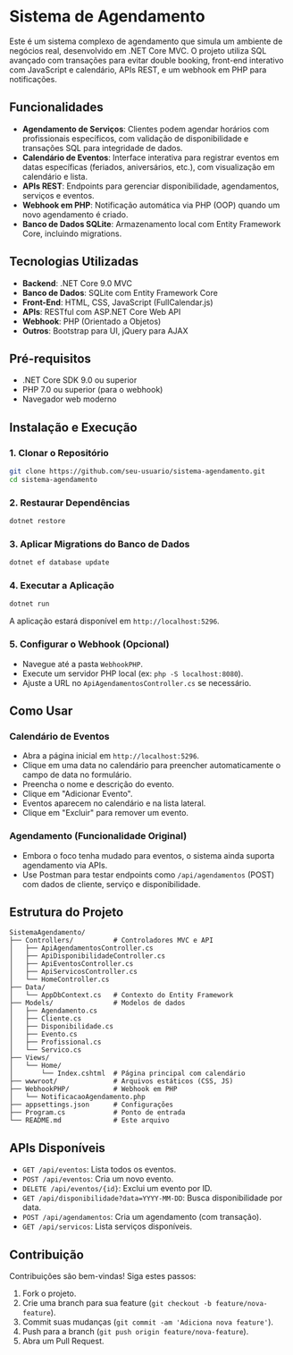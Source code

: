 # Sistema de Agendamento

Este é um sistema complexo de agendamento que simula um ambiente de negócios real, desenvolvido em .NET Core MVC. O projeto utiliza SQL avançado com transações para evitar double booking, front-end interativo com JavaScript e calendário, APIs REST, e um webhook em PHP para notificações.

## Funcionalidades

- **Agendamento de Serviços**: Clientes podem agendar horários com profissionais específicos, com validação de disponibilidade e transações SQL para integridade de dados.
- **Calendário de Eventos**: Interface interativa para registrar eventos em datas específicas (feriados, aniversários, etc.), com visualização em calendário e lista.
- **APIs REST**: Endpoints para gerenciar disponibilidade, agendamentos, serviços e eventos.
- **Webhook em PHP**: Notificação automática via PHP (OOP) quando um novo agendamento é criado.
- **Banco de Dados SQLite**: Armazenamento local com Entity Framework Core, incluindo migrations.

## Tecnologias Utilizadas

- **Backend**: .NET Core 9.0 MVC
- **Banco de Dados**: SQLite com Entity Framework Core
- **Front-End**: HTML, CSS, JavaScript (FullCalendar.js)
- **APIs**: RESTful com ASP.NET Core Web API
- **Webhook**: PHP (Orientado a Objetos)
- **Outros**: Bootstrap para UI, jQuery para AJAX

## Pré-requisitos

- .NET Core SDK 9.0 ou superior
- PHP 7.0 ou superior (para o webhook)
- Navegador web moderno

## Instalação e Execução

### 1. Clonar o Repositório
```bash
git clone https://github.com/seu-usuario/sistema-agendamento.git
cd sistema-agendamento
```

### 2. Restaurar Dependências
```bash
dotnet restore
```

### 3. Aplicar Migrations do Banco de Dados
```bash
dotnet ef database update
```

### 4. Executar a Aplicação
```bash
dotnet run
```
A aplicação estará disponível em `http://localhost:5296`.

### 5. Configurar o Webhook (Opcional)
- Navegue até a pasta `WebhookPHP`.
- Execute um servidor PHP local (ex: `php -S localhost:8080`).
- Ajuste a URL no `ApiAgendamentosController.cs` se necessário.

## Como Usar

### Calendário de Eventos
- Abra a página inicial em `http://localhost:5296`.
- Clique em uma data no calendário para preencher automaticamente o campo de data no formulário.
- Preencha o nome e descrição do evento.
- Clique em "Adicionar Evento".
- Eventos aparecem no calendário e na lista lateral.
- Clique em "Excluir" para remover um evento.

### Agendamento (Funcionalidade Original)
- Embora o foco tenha mudado para eventos, o sistema ainda suporta agendamento via APIs.
- Use Postman para testar endpoints como `/api/agendamentos` (POST) com dados de cliente, serviço e disponibilidade.

## Estrutura do Projeto

```
SistemaAgendamento/
├── Controllers/          # Controladores MVC e API
│   ├── ApiAgendamentosController.cs
│   ├── ApiDisponibilidadeController.cs
│   ├── ApiEventosController.cs
│   ├── ApiServicosController.cs
│   └── HomeController.cs
├── Data/
│   └── AppDbContext.cs   # Contexto do Entity Framework
├── Models/               # Modelos de dados
│   ├── Agendamento.cs
│   ├── Cliente.cs
│   ├── Disponibilidade.cs
│   ├── Evento.cs
│   ├── Profissional.cs
│   └── Servico.cs
├── Views/
│   └── Home/
│       └── Index.cshtml  # Página principal com calendário
├── wwwroot/              # Arquivos estáticos (CSS, JS)
├── WebhookPHP/           # Webhook em PHP
│   └── NotificacaoAgendamento.php
├── appsettings.json      # Configurações
├── Program.cs            # Ponto de entrada
└── README.md             # Este arquivo
```

## APIs Disponíveis

- `GET /api/eventos`: Lista todos os eventos.
- `POST /api/eventos`: Cria um novo evento.
- `DELETE /api/eventos/{id}`: Exclui um evento por ID.
- `GET /api/disponibilidade?data=YYYY-MM-DD`: Busca disponibilidade por data.
- `POST /api/agendamentos`: Cria um agendamento (com transação).
- `GET /api/servicos`: Lista serviços disponíveis.

## Contribuição

Contribuições são bem-vindas! Siga estes passos:

1. Fork o projeto.
2. Crie uma branch para sua feature (`git checkout -b feature/nova-feature`).
3. Commit suas mudanças (`git commit -am 'Adiciona nova feature'`).
4. Push para a branch (`git push origin feature/nova-feature`).
5. Abra um Pull Request.

